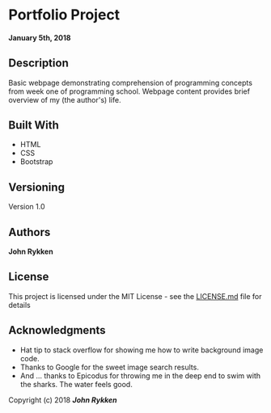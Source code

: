 # Portfolio Project

#### January 5th, 2018 

<!--
## Getting Started

These instructions will get you a copy of the project up and running on your local machine for development and testing purposes. See deployment for notes on how to deploy the project on a live system.

### Prerequisites

What things you need to install the software and how to install them

```
Give examples
```

### Installing

A step by step series of examples that tell you have to get a development env running

Say what the step will be

```
Give the example
```

And repeat

```
until finished
```

End with an example of getting some data out of the system or using it for a little demo

## Running the tests

Explain how to run the automated tests for this system

### Break down into end to end tests

Explain what these tests test and why

```
Give an example
```

### And coding style tests

Explain what these tests test and why

```
Give an example
```

## Deployment

Add additional notes about how to deploy this on a live system
-->

## Description 

Basic webpage demonstrating comprehension of programming concepts from week one of programming school. Webpage content provides brief overview of my (the author's) life. 

## Built With

* HTML
* CSS 
* Bootstrap

<!--
* [Dropwizard](http://www.dropwizard.io/1.0.2/docs/) - The web framework used
* [Maven](https://maven.apache.org/) - Dependency Management
* [ROME](https://rometools.github.io/rome/) - Used to generate RSS Feeds

## Contributing

John Rykken

-->

## Versioning

Version 1.0

## Authors

**John Rykken** 

## License

This project is licensed under the MIT License - see the [LICENSE.md](LICENSE.md) file for details

## Acknowledgments

* Hat tip to stack overflow for showing me how to write background image code.
* Thanks to Google for the sweet image search results. 
* And ... thanks to Epicodus for throwing me in the deep end to swim with the sharks. The water feels good.

Copyright (c) 2018 **_John Rykken_**
